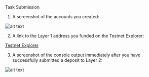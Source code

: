 Task Submission



1. A screenshot of the accounts you created:

![alt text](https....)


2. A link to the Layer 1 address you funded on the Testnet Explorer:

[Testnet Explorer](https://explorer.nervos.org/aggron/address/ckt1qyqx937qwlhyuz6jycmh5252nw4xrt663q8qdh8vhu)


3. A screenshot of the console output immediately after you have successfully submitted a deposit to Layer 2:

![alt text](https://github.com/baoanh1310/nervos/blob/master/task1/account_list.png)